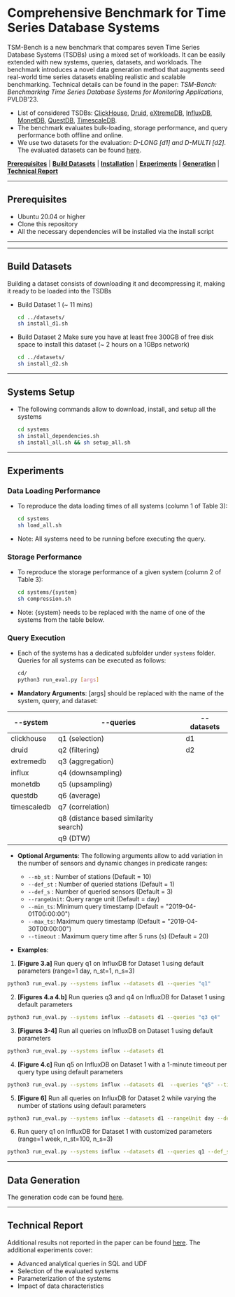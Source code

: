# Comprehensive Benchmark for Time Series Database Systems

TSM-Bench is a new benchmark that compares seven Time Series Database Systems (TSDBs) using a mixed set of workloads. It can be easily extended with new systems, queries, datasets, and workloads. The benchmark introduces a novel data generation method that augments seed real-world time series datasets enabling realistic and scalable benchmarking. Technical details can be found in the paper: *TSM-Bench: Benchmarking Time Series Database Systems for
Monitoring Applications*, PVLDB'23. 

- List of considered TSDBs: [ClickHouse](https://clickhouse.com/), [Druid](https://druid.apache.org/), [eXtremeDB](https://www.mcobject.com/), [InfluxDB](https://docs.influxdata.com/influxdb/v1.7/), [MonetDB](https://www.monetdb.org/easy-setup/), [QuestDB](https://questdb.io/), [TimescaleDB](https://www.timescale.com/).
-  The benchmark evaluates bulk-loading, storage performance, and query performance both offline and online. 
- We use two datasets for the evaluation: *D-LONG [d1] and D-MULTI [d2]*. The evaluated datasets can be found [here](https://github.com/eXascaleInfolab/TSM-Bench/tree/main/datasets). 

<!---
  , in addition to additional generation scripts that are used during the online workloads.

-->

[**Prerequisites**](#prerequisites) | [**Build Datasets**](#build-datasets) | [**Installation**](#systems-setup) | [**Experiments**](#experiments) | [**Generation**](#data-generation) | [**Technical Report**](#technical-report)

<!---
| Dataset | # of TS | # of Stations | # of Sensors per station | Length of TS | Time Period | 
| ------ | ------ | ------ | ------ | ------ | ------ |
| d1 | 1K | 10 | 100 | 5.18M | 01-03-2019 to 30-04-2019 | 
| d2 | 200K | 2000 | 100 | 17.2B | 01-02-2019 to 10-02-2019 | 


- [**New**] : [TSM_Technical_Report](https://github.com/eXascaleInfolab/TSM-Bench/blob/main/results/TSM_Technical_Report.pdf) which contains additional experiments on
	- Advanced queries in SQL and UDF.
	- Impact of data characteristics.
-->


___
## Prerequisites

- Ubuntu 20.04 or higher
- Clone this repository
- All the necessary dependencies will be installed via the install script
___




___


## Build Datasets 

Building a dataset consists of downloading it and decompressing it, making it ready to be loaded into the TSDBs

- Build Dataset 1 (~ 11 mins)

	```bash
	cd ../datasets/
	sh install_d1.sh
	```

- Build Dataset 2 Make sure you have at least free 300GB of free disk space to install this dataset (~ 2 hours on a 1GBps network)

	```bash
	cd ../datasets/
	sh install_d2.sh
	```

___
## Systems Setup

- The following commands allow to download, install, and setup all the systems

	```bash
	cd systems
	sh install_dependencies.sh
	sh install_all.sh && sh setup_all.sh
	```
	
<!---
- Setup all systems (all systems have to be running) to have two datasets ```d1``` and ```d2```

	```bash
	cd systems
	sh setup_all.sh
	```

-->
___

## Experiments
###  Data Loading Performance

- To reproduce the data loading times of all systems (column 1 of Table 3):

	```bash
	cd systems
	sh load_all.sh
	```
- Note:  All systems need to be running before executing the query.  

### Storage Performance 

- To reproduce the storage performance of a given system (column 2 of Table 3): 
	```bash
	cd systems/{system}
	sh compression.sh
	```
- Note: {system} needs to be replaced with the name of one of the systems from the table below.

### Query Execution 

- Each of the systems has a dedicated subfolder under `systems` folder. Queries for all systems can be executed as follows:

	```bash
 	cd/
	python3 run_eval.py [args]
	```

- **Mandatory Arguments**: [args] should be replaced with the name of the system, query, and dataset:  


| --system | --queries | --datasets |
| ------ | ------ | ------ |
| clickhouse | q1 (selection) | d1 |
| druid | q2 (filtering) | d2 |
| extremedb | q3 (aggregation) |  |
| influx | q4 (downsampling) |  |
| monetdb | q5 (upsampling) |  |
| questdb | q6 (average) | |
| timescaledb | q7 (correlation) | |
|  | q8 (distance based similarity search) | |
|  | q9 (DTW) | |

- **Optional Arguments**: The following arguments allow to add variation in the number of sensors and dynamic changes in predicate ranges:
	- `--nb_st` : Number of stations (Default = 10)
	- `--def_st` : Number of queried stations (Default = 1)
 	- `--def_s` : Number of queried sensors (Default = 3)
	- `--rangeUnit`: Query range unit (Default = day)
 	- `--min_ts`: Minimum query timestamp (Default = "2019-04-01T00:00:00")
 	- `--max_ts`: Maximum query timestamp (Default = "2019-04-30T00:00:00")
	- `--timeout` : Maximum query time after 5 runs (s) (Default = 20)

- **Examples**:

1. **[Figure 3.a]** Run query q1 on InfluxDB for Dataset 1 using default parameters (range=1 day, n_st=1, n_s=3)
 
```bash 
python3 run_eval.py --systems influx --datasets d1 --queries "q1"
```

2. **[Figures 4.a 4.b]** Run queries q3 and q4 on InfluxDB for Dataset 1 using default parameters
 
```bash 
python3 run_eval.py --systems influx --datasets d1 --queries "q3 q4"
```

3. **[Figures 3-4]** Run all queries on InfluxDB on Dataset 1 using default parameters
 
```bash 
python3 run_eval.py --systems influx --datasets d1
```

4. **[Figure 4.c]** Run q5 on InfluxDB on Dataset 1 with a 1-minute timeout per query type using default parameters
 
```bash 
python3 run_eval.py --systems influx --datasets d1  --queries "q5" --timeout 60
```

5. **[Figure 6]** Run all queries on InfluxDB for Dataset 2 while varying the number of stations using default parameters
 
```bash 
python3 run_eval.py --systems influx --datasets d1 --rangeUnit day --def_s 3 
```

6. Run query q1 on InfluxDB for Dataset 1 with customized parameters (range=1 week, n_st=100, n_s=3)
 
```bash 
python3 run_eval.py --systems influx --datasets d1 --queries q1 --def_st 100 --def_s 3 --range 1 --rangeUnit day
```

___

## Data Generation 

The generation code can be found [here](https://github.com/eXascaleInfolab/TSM-Bench/tree/main/generation). 

___

## Technical Report

Additional results not reported in the paper can be found [here](https://github.com/eXascaleInfolab/TSM-Bench/blob/main/results/TSM_Technical_Report.pdf). The additional experiments cover: 

- Advanced analytical queries in SQL and UDF
- Selection of the evaluated systems
- Parameterization of the systems
- Impact of data characteristics



